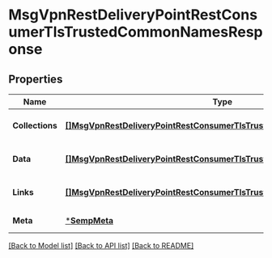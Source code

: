 # MsgVpnRestDeliveryPointRestConsumerTlsTrustedCommonNamesResponse

## Properties
Name | Type | Description | Notes
------------ | ------------- | ------------- | -------------
**Collections** | [**[]MsgVpnRestDeliveryPointRestConsumerTlsTrustedCommonNameCollections**](MsgVpnRestDeliveryPointRestConsumerTlsTrustedCommonNameCollections.md) |  | [optional] [default to null]
**Data** | [**[]MsgVpnRestDeliveryPointRestConsumerTlsTrustedCommonName**](MsgVpnRestDeliveryPointRestConsumerTlsTrustedCommonName.md) |  | [optional] [default to null]
**Links** | [**[]MsgVpnRestDeliveryPointRestConsumerTlsTrustedCommonNameLinks**](MsgVpnRestDeliveryPointRestConsumerTlsTrustedCommonNameLinks.md) |  | [optional] [default to null]
**Meta** | [***SempMeta**](SempMeta.md) |  | [default to null]

[[Back to Model list]](../README.md#documentation-for-models) [[Back to API list]](../README.md#documentation-for-api-endpoints) [[Back to README]](../README.md)

